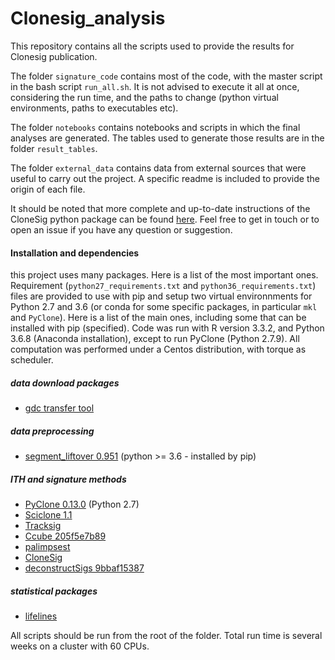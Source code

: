# Clonesig_analysis
This repository contains all the scripts used to provide the results for Clonesig publication.


The folder ```signature_code``` contains most of the code, with the master script in the bash script ```run_all.sh```. It is not advised to execute it all at once, considering the run time, and the paths to change (python virtual environments, paths to executables etc).

The folder ```notebooks``` contains notebooks and scripts in which the final analyses are generated. The tables used to generate those results are in the folder ```result_tables```.

The folder ```external_data``` contains data from external sources that were useful to carry out the project. A specific readme is included to provide the origin of each file.

It should be noted that more complete and up-to-date instructions of the CloneSig python package can be found [here](https://github.com/judithabk6/clonesig). Feel free to get in touch or to open an issue if you have any question or suggestion.


#### Installation and dependencies
this project uses many packages. Here is a list of the most important ones. Requirement (```python27_requirements.txt``` and ```python36_requirements.txt```) files are provided to use with pip and setup two virtual environnments for Python 2.7 and 3.6 (or conda for some specific packages, in particular ```mkl``` and ```PyClone```). Here is a list of the main ones, including some that can be installed with pip (specified). Code was run with R version 3.3.2, and Python 3.6.8 (Anaconda installation), except to run PyClone (Python 2.7.9). All computation was performed under a Centos distribution, with torque as scheduler.

##### data download packages
- [gdc transfer tool](https://gdc.cancer.gov/access-data/gdc-data-transfer-tool)

##### data preprocessing
- [segment_liftover 0.951](https://pypi.org/project/segment-liftover/) (python >= 3.6 - installed by pip)

##### ITH and signature methods
- [PyClone 0.13.0](https://bitbucket.org/aroth85/pyclone/wiki/Installation) (Python 2.7)
- [Sciclone 1.1](https://github.com/genome/sciclone)
- [Tracksig](https://github.com/morrislab/TrackSig)
- [Ccube 205f5e7b89](https://github.com/keyuan/ccube/tree/205f5e7b895fd302019faced3f4acf1a3f15e778)
- [palimpsest](https://github.com/FunGeST/Palimpsest)
- [CloneSig](https://github.com/judithabk6/clonesig)
- [deconstructSigs 9bbaf15387](https://github.com/raerose01/deconstructSigs/tree/9bbaf15387e1a6221b4437523d12dd950eea80e1)


##### statistical packages
- [lifelines](https://lifelines.readthedocs.io/en/latest/Quickstart.html)

All scripts should be run from the root of the folder. Total run time is several weeks on a cluster with 60 CPUs.


